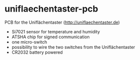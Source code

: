 # uniflaechentaster-pcb
PCB for the Uniflächentaster (http://uniflaechentaster.de)

* Si7021 sensor for temperature and humidity
* ATSHA chip for signed communication
* one micro-switch
* possibility to wire the two switches from the Uniflächentaster
* CR2032 battery powered
